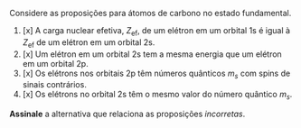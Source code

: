 Considere as proposições para átomos de carbono no estado fundamental.

1. [x] A carga nuclear efetiva, $Z_\mathrm{ef}$, de um elétron em um orbital $\mathrm{1s}$ é igual à $Z_\mathrm{ef}$ de um elétron em um orbital $\mathrm{2s}$.
2. [x] Um elétron em um orbital $\mathrm{2s}$ tem a mesma energia que um elétron em um orbital $\mathrm{2p}$.
3. [x] Os elétrons nos orbitais $\mathrm{2p}$ têm números quânticos $m_s$ com spins de sinais contrários.
4. [x] Os elétrons no orbital $\mathrm{2s}$ têm o mesmo valor do número quântico $m_s$.

**Assinale** a alternativa que relaciona as proposições *incorretas*.
